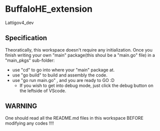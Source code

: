 # BuffaloHE_extension
Lattigov4_dev

## Specification

Theoratically, this workspace doesn't require any initialization. Once you finish writing your own "main" package(this shoul be a "main.go" file) in a "main_pkgs" sub-folder:
- use "cd" to go into where your "main" package at.
- use "go build" to build and assembly the code.
- use "go run main.go" , and you are ready to GO :D 
    - If you wish to get into debug mode, just click the debug button on the leftside of VScode.

## WARNING 
One should read all the README.md files in this workspace BEFORE modifying any codes !!!!
